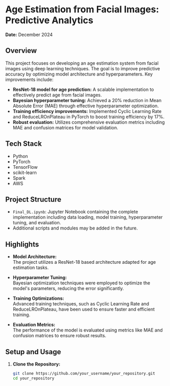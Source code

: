 # Age Estimation from Facial Images: Predictive Analytics  
  
**Date:** December 2024  
  
## Overview  
  
This project focuses on developing an age estimation system from facial images using deep learning techniques. The goal is to improve predictive accuracy by optimizing model architecture and hyperparameters. Key improvements include:  
  
- **ResNet-18 model for age prediction:** A scalable implementation to effectively predict age from facial images.  
- **Bayesian hyperparameter tuning:** Achieved a 20% reduction in Mean Absolute Error (MAE) through effective hyperparameter optimization.  
- **Training efficiency improvements:** Implemented Cyclic Learning Rate and ReduceLROnPlateau in PyTorch to boost training efficiency by 17%.  
- **Robust evaluation:** Utilizes comprehensive evaluation metrics including MAE and confusion matrices for model validation.  
  
## Tech Stack  
  
- Python  
- PyTorch  
- TensorFlow  
- scikit-learn  
- Spark  
- AWS  
  
## Project Structure  
  
- `Final_DL.ipynb`: Jupyter Notebook containing the complete implementation including data loading, model training, hyperparameter tuning, and evaluation.  
- Additional scripts and modules may be added in the future.  
  
## Highlights  
  
- **Model Architecture:**    
  The project utilizes a ResNet-18 based architecture adapted for age estimation tasks.  
    
- **Hyperparameter Tuning:**    
  Bayesian optimization techniques were employed to optimize the model's parameters, reducing the error significantly.  
  
- **Training Optimizations:**    
  Advanced training techniques, such as Cyclic Learning Rate and ReduceLROnPlateau, have been used to ensure faster and efficient training.  
  
- **Evaluation Metrics:**    
  The performance of the model is evaluated using metrics like MAE and confusion matrices to ensure robust results.  
  
## Setup and Usage  
  
1. **Clone the Repository:**  
   ```bash  
   git clone https://github.com/your_username/your_repository.git  
   cd your_repository  
